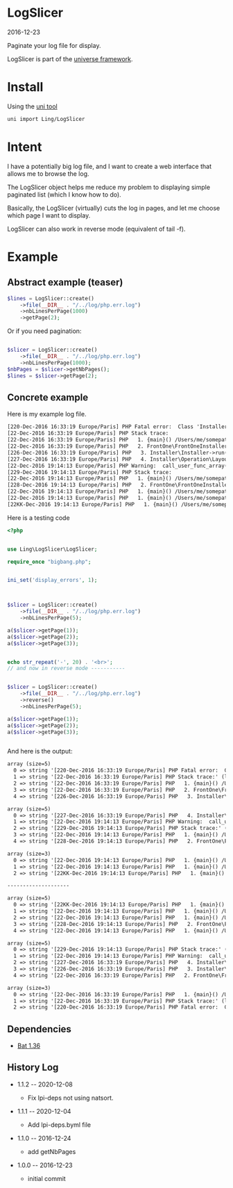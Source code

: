 LogSlicer
=============
2016-12-23


Paginate your log file for display.


LogSlicer is part of the [universe framework](https://github.com/karayabin/universe-snapshot).


Install
=============


Using the [uni tool](https://github.com/lingtalfi/universe-naive-importer)
```bash
uni import Ling/LogSlicer
```


Intent
============

I have a potentially big log file, and I want to create a web interface
that allows me to browse the log.

The LogSlicer object helps me reduce my problem to displaying simple 
paginated list (which I know how to do).

Basically, the LogSlicer (virtually) cuts the log in pages, and let me
choose which page I want to display.


LogSlicer can also work in reverse mode (equivalent of tail -f).







Example
=============

Abstract example (teaser)
--------------------

```php
$lines = LogSlicer::create()
    ->file(__DIR__ . "/../log/php.err.log")
    ->nbLinesPerPage(1000)
    ->getPage(2);
```

Or if you need pagination:

```php

$slicer = LogSlicer::create()
    ->file(__DIR__ . "/../log/php.err.log")
    ->nbLinesPerPage(1000);
$nbPages = $slicer->getNbPages();
$lines = $slicer->getPage(2);
```


Concrete example
--------------------

Here is my example log file.

```txt
[220-Dec-2016 16:33:19 Europe/Paris] PHP Fatal error:  Class 'Installer\Operation\LayoutBridge\ReflectionClass' not found in /Users/me/somepath/class/Installer/Operation/LayoutBridge/LayoutBridgeDisplayLeftMenuBlocksOperation.php on line 22
[22-Dec-2016 16:33:19 Europe/Paris] PHP Stack trace:
[22-Dec-2016 16:33:19 Europe/Paris] PHP   1. {main}() /Users/me/somepath/www/index.tmp.php:0
[22-Dec-2016 16:33:19 Europe/Paris] PHP   2. FrontOne\FrontOneInstaller::install() /Users/me/somepath/www/index.tmp.php:17
[226-Dec-2016 16:33:19 Europe/Paris] PHP   3. Installer\Installer->run() /Users/me/somepath/class-modules/FrontOne/FrontOneInstaller.php:50
[227-Dec-2016 16:33:19 Europe/Paris] PHP   4. Installer\Operation\LayoutBridge\LayoutBridgeDisplayLeftMenuBlocksOperation->execute() /Users/me/somepath/class/Installer/Installer.php:49
[22-Dec-2016 19:14:13 Europe/Paris] PHP Warning:  call_user_func_array() expects parameter 1 to be a valid callback, no array or string given in /Users/me/somepath/class/Installer/Operation/Util/ArrayTransformer.php on line 21
[229-Dec-2016 19:14:13 Europe/Paris] PHP Stack trace:
[22-Dec-2016 19:14:13 Europe/Paris] PHP   1. {main}() /Users/me/somepath/www/index.tmp.php:0
[228-Dec-2016 19:14:13 Europe/Paris] PHP   2. FrontOne\FrontOneInstaller::install() /Users/me/somepath/www/index.tmp.php:18
[22-Dec-2016 19:14:13 Europe/Paris] PHP   1. {main}() /Users/me/somepath/www/index.tmp.php:0
[22-Dec-2016 19:14:13 Europe/Paris] PHP   1. {main}() /Users/me/somepath/www/index.tmp.php:0
[22KK-Dec-2016 19:14:13 Europe/Paris] PHP   1. {main}() /Users/me/somepath/www/index.tmp.php:0
```


Here is a testing code

```php
<?php


use Ling\LogSlicer\LogSlicer;

require_once "bigbang.php";


ini_set('display_errors', 1);



$slicer = LogSlicer::create()
    ->file(__DIR__ . "/../log/php.err.log")
    ->nbLinesPerPage(5);

a($slicer->getPage(1));
a($slicer->getPage(2));
a($slicer->getPage(3));


echo str_repeat('-', 20) . '<br>';
// and now in reverse mode -----------


$slicer = LogSlicer::create()
    ->file(__DIR__ . "/../log/php.err.log")
    ->reverse()
    ->nbLinesPerPage(5);

a($slicer->getPage(1));
a($slicer->getPage(2));
a($slicer->getPage(3));



```


And here is the output:


```txt
array (size=5)
  0 => string '[220-Dec-2016 16:33:19 Europe/Paris] PHP Fatal error:  Class 'Installer\Operation\LayoutBridge\ReflectionClass' not found in /Users/me/somepath/class/Installer/Operation/LayoutBridge/LayoutBridgeDisplayLeftMenuBlocksOperation.php on line 22' (length=240)
  1 => string '[22-Dec-2016 16:33:19 Europe/Paris] PHP Stack trace:' (length=52)
  2 => string '[22-Dec-2016 16:33:19 Europe/Paris] PHP   1. {main}() /Users/me/somepath/www/index.tmp.php:0' (length=92)
  3 => string '[22-Dec-2016 16:33:19 Europe/Paris] PHP   2. FrontOne\FrontOneInstaller::install() /Users/me/somepath/www/index.tmp.php:17' (length=122)
  4 => string '[226-Dec-2016 16:33:19 Europe/Paris] PHP   3. Installer\Installer->run() /Users/me/somepath/class-modules/FrontOne/FrontOneInstaller.php:50' (length=139)

array (size=5)
  0 => string '[227-Dec-2016 16:33:19 Europe/Paris] PHP   4. Installer\Operation\LayoutBridge\LayoutBridgeDisplayLeftMenuBlocksOperation->execute() /Users/me/somepath/class/Installer/Installer.php:49' (length=184)
  1 => string '[22-Dec-2016 19:14:13 Europe/Paris] PHP Warning:  call_user_func_array() expects parameter 1 to be a valid callback, no array or string given in /Users/me/somepath/class/Installer/Operation/Util/ArrayTransformer.php on line 21' (length=226)
  2 => string '[229-Dec-2016 19:14:13 Europe/Paris] PHP Stack trace:' (length=53)
  3 => string '[22-Dec-2016 19:14:13 Europe/Paris] PHP   1. {main}() /Users/me/somepath/www/index.tmp.php:0' (length=92)
  4 => string '[228-Dec-2016 19:14:13 Europe/Paris] PHP   2. FrontOne\FrontOneInstaller::install() /Users/me/somepath/www/index.tmp.php:18' (length=123)

array (size=3)
  0 => string '[22-Dec-2016 19:14:13 Europe/Paris] PHP   1. {main}() /Users/me/somepath/www/index.tmp.php:0' (length=92)
  1 => string '[22-Dec-2016 19:14:13 Europe/Paris] PHP   1. {main}() /Users/me/somepath/www/index.tmp.php:0' (length=92)
  2 => string '[22KK-Dec-2016 19:14:13 Europe/Paris] PHP   1. {main}() /Users/me/somepath/www/index.tmp.php:0' (length=94)

--------------------

array (size=5)
  0 => string '[22KK-Dec-2016 19:14:13 Europe/Paris] PHP   1. {main}() /Users/me/somepath/www/index.tmp.php:0' (length=94)
  1 => string '[22-Dec-2016 19:14:13 Europe/Paris] PHP   1. {main}() /Users/me/somepath/www/index.tmp.php:0' (length=92)
  2 => string '[22-Dec-2016 19:14:13 Europe/Paris] PHP   1. {main}() /Users/me/somepath/www/index.tmp.php:0' (length=92)
  3 => string '[228-Dec-2016 19:14:13 Europe/Paris] PHP   2. FrontOne\FrontOneInstaller::install() /Users/me/somepath/www/index.tmp.php:18' (length=123)
  4 => string '[22-Dec-2016 19:14:13 Europe/Paris] PHP   1. {main}() /Users/me/somepath/www/index.tmp.php:0' (length=92)

array (size=5)
  0 => string '[229-Dec-2016 19:14:13 Europe/Paris] PHP Stack trace:' (length=53)
  1 => string '[22-Dec-2016 19:14:13 Europe/Paris] PHP Warning:  call_user_func_array() expects parameter 1 to be a valid callback, no array or string given in /Users/me/somepath/class/Installer/Operation/Util/ArrayTransformer.php on line 21' (length=226)
  2 => string '[227-Dec-2016 16:33:19 Europe/Paris] PHP   4. Installer\Operation\LayoutBridge\LayoutBridgeDisplayLeftMenuBlocksOperation->execute() /Users/me/somepath/class/Installer/Installer.php:49' (length=184)
  3 => string '[226-Dec-2016 16:33:19 Europe/Paris] PHP   3. Installer\Installer->run() /Users/me/somepath/class-modules/FrontOne/FrontOneInstaller.php:50' (length=139)
  4 => string '[22-Dec-2016 16:33:19 Europe/Paris] PHP   2. FrontOne\FrontOneInstaller::install() /Users/me/somepath/www/index.tmp.php:17' (length=122)

array (size=3)
  0 => string '[22-Dec-2016 16:33:19 Europe/Paris] PHP   1. {main}() /Users/me/somepath/www/index.tmp.php:0' (length=92)
  1 => string '[22-Dec-2016 16:33:19 Europe/Paris] PHP Stack trace:' (length=52)
  2 => string '[220-Dec-2016 16:33:19 Europe/Paris] PHP Fatal error:  Class 'Installer\Operation\LayoutBridge\ReflectionClass' not found in /Users/me/somepath/class/Installer/Operation/LayoutBridge/LayoutBridgeDisplayLeftMenuBlocksOperation.php on line 22' (length=240)

```




Dependencies
------------------

- [Bat 1.36](https://github.com/lingtalfi/Bat)



History Log
------------------

- 1.1.2 -- 2020-12-08

    - Fix lpi-deps not using natsort.

- 1.1.1 -- 2020-12-04

    - Add lpi-deps.byml file

- 1.1.0 -- 2016-12-24

    - add getNbPages
    
- 1.0.0 -- 2016-12-23

    - initial commit